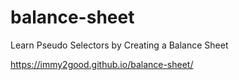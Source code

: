 # balance-sheet
 Learn Pseudo Selectors by Creating a Balance Sheet

https://immy2good.github.io/balance-sheet/
